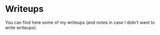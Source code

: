 # Writeups

You can find here some of my writeups (and notes in case I didn't want to write writeups).
